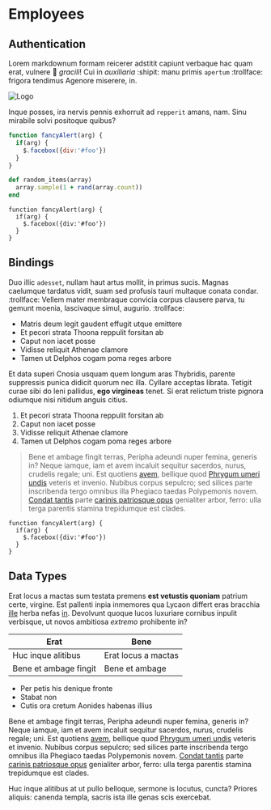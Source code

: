 ﻿# Employees

## Authentication

Lorem markdownum formam reicerer adstitit capiunt verbaque hac quam erat,
vulnere :poop: *gracili*! Cui in *auxiliaria* :shipit: manu primis `apertum` :trollface: frigora tendimus
Agenore miserere, in.   

![Logo](/img/CeilingCat.png)

Inque posses, ira nervis pennis exhorruit ad `repperit` amans, nam. Sinu mirabile
solvi positoque quibus?

```javascript
function fancyAlert(arg) {
  if(arg) {
    $.facebox({div:'#foo'})
  }
}
```

```ruby
def random_items(array)
  array.sample(1 + rand(array.count))
end
```

```
function fancyAlert(arg) {
  if(arg) {
    $.facebox({div:'#foo'})
  }
}
```

## Bindings

Duo illic `adesset`, nullam haut artus mollit, in primus sucis. Magnas caelumque
tardatus vidit, suam sed profusis tauri multaque conata condar. :trollface: Vellem mater
membraque convicia corpus clausere parva, tu gemunt moenia, lascivaque simul,
augurio. :trollface:

- Matris deum legit gaudent effugit utque emittere
- Et pecori strata Thoona reppulit forsitan ab
- Caput non iacet posse
- Vidisse reliquit Athenae clamore
- Tamen ut Delphos cogam poma reges arbore

Et data superi Cnosia usquam quem longum aras Thybridis, parente suppressis
punica didicit quorum nec illa. Cyllare acceptas librata. Tetigit curae sibi do
leni pallidus, **ego virgineas** tenet. Si erat relictum triste pignora odiumque
nisi nitidum anguis citius.

1. Et pecori strata Thoona reppulit forsitan ab
2. Caput non iacet posse
3. Vidisse reliquit Athenae clamore
4. Tamen ut Delphos cogam poma reges arbore

> Bene et ambage fingit terras, Peripha adeundi nuper femina, generis in? Neque
iamque, iam et avem incaluit sequitur sacerdos, nurus, crudelis regale; uni. Est
quotiens [avem](http://cursudolet.com/sequenti), bellique quod [Phrygum umeri
undis](http://sed.com/) veteris et invenio. Nubibus corpus sepulcro; sed silices
parte inscribenda tergo omnibus illa Phegiaco taedas Polypemonis novem. [Condat
tantis](http://nequedederit.org/) parte [carinis patriosque
opus](http://tempus-stupet.net/) genialiter arbor, ferro: ulla terga parentis
stamina trepidumque est clades.

	function fancyAlert(arg) {
	  if(arg) {
		$.facebox({div:'#foo'})
	  }
	}

## Data Types

Erat locus a mactas sum testata premens **est vetustis quoniam** patrium certe,
virgine. Est pallenti inpia inmemores qua Lycaon differt eras bracchia
[ille](http://cesserat-stantem.io/) herba nefas [in](http://www.tonsarara.io/).
Devolvunt quoque lucos luxuriare cornibus inpulit verbisque, ut novos ambitiosa
*extremo* prohibente in?

Erat | Bene
------------ | -------------
Huc inque alitibus | Erat locus a mactas
Bene et ambage fingit | Bene et ambage

* Per petis his denique fronte
* Stabat non
* Cutis ora cretum Aonides habenas illius

Bene et ambage fingit terras, Peripha adeundi nuper femina, generis in? Neque
iamque, iam et avem incaluit sequitur sacerdos, nurus, crudelis regale; uni. Est
quotiens [avem](http://cursudolet.com/sequenti), bellique quod [Phrygum umeri
undis](http://sed.com/) veteris et invenio. Nubibus corpus sepulcro; sed silices
parte inscribenda tergo omnibus illa Phegiaco taedas Polypemonis novem. [Condat
tantis](http://nequedederit.org/) parte [carinis patriosque
opus](http://tempus-stupet.net/) genialiter arbor, ferro: ulla terga parentis
stamina trepidumque est clades.

Huc inque alitibus at ut pullo belloque, sermone is locutus, cuncta? Priores
aliquis: canenda templa, sacris ista ille genas scis exercebat.